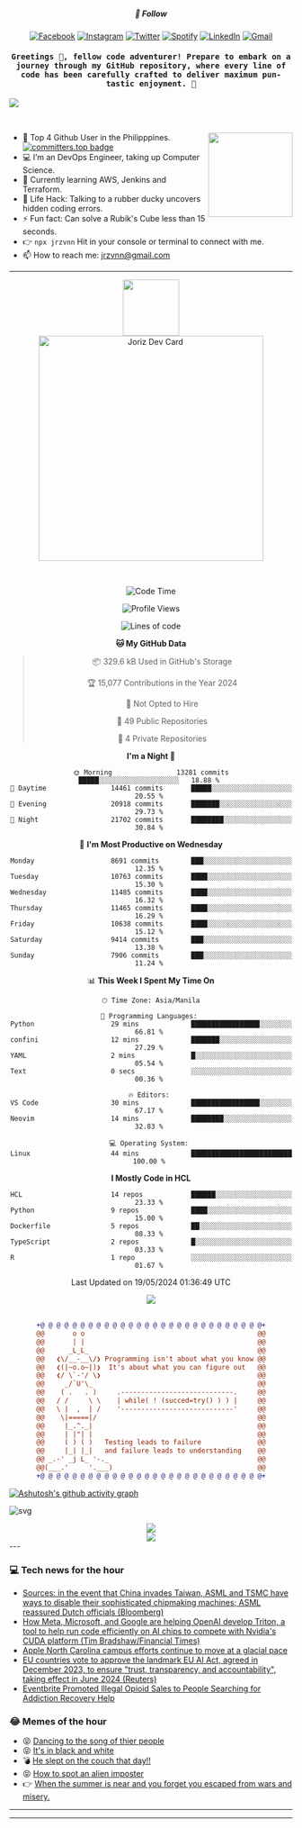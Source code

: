 <h5 align="center">💬 Follow</h5>
<div align="center">

[![Facebook](https://img.shields.io/badge/Facebook-%231877F2.svg?style=for-the-badge&logo=Facebook&logoColor=white)](https://www.facebook.com/Horisyo/)
[![Instagram](https://img.shields.io/badge/Instagram-%23E4405F.svg?style=for-the-badge&logo=Instagram&logoColor=white)](https://www.instagram.com/jrzvnn_/)
[![Twitter](https://img.shields.io/badge/Twitter-%231DA1F2.svg?style=for-the-badge&logo=Twitter&logoColor=white)](https://twitter.com/jrz_studies)
[![Spotify](https://img.shields.io/badge/Spotify-%231ED760.svg?style=for-the-badge&logo=Spotify&logoColor=white)](https://open.spotify.com/user/217td4qrc6mzqjodfalmzjpdi?si=b93099b9078c4ccb)
[![LinkedIn](https://img.shields.io/badge/LinkedIn-%230077B5.svg?style=for-the-badge&logo=LinkedIn&logoColor=white)](https://www.linkedin.com/in/jrz-vnn/)
[![Gmail](https://img.shields.io/badge/Gmail-D14836?style=for-the-badge&logo=gmail&logoColor=white)](mailto:jrzvnn@gmail.com)

</div>
<h4 align="center"><samp>Greetings 👋, fellow code adventurer! Prepare to embark on a journey through my GitHub repository, where every line of code has been carefully crafted to deliver maximum pun-tastic enjoyment. 🚀 </samp></h4>

<!--horizontal divider(gradiant)-->
<img src="https://user-images.githubusercontent.com/73097560/115834477-dbab4500-a447-11eb-908a-139a6edaec5c.gif">

&nbsp; 

<img align='right' src='https://github.com/Rishit-dagli/Rishit-dagli/blob/master/images/octocat-anime.gif' width='150"'>

- 🚀 Top 4 Github User in the Philipppines. [![committers.top badge](https://user-badge.committers.top/philippines/jrzvnn.svg)](https://user-badge.committers.top/philippines/USERNAME)
- 💻 I’m an DevOps Engineer, taking up Computer Science.
- 🤖 Currently learning AWS, Jenkins and Terraform.
- 🎯 Life Hack: Talking to a rubber ducky uncovers hidden coding errors.
- ⚡ Fun fact: Can solve a Rubik's Cube less than 15 seconds.
- 👉 `npx jrzvnn` Hit in your console or terminal to connect with me.
- 📫 How to reach me: jrzvnn@gmail.com

---

<!--🖼️OCTOCAT-->
<p align="center">

<img src="https://media.giphy.com/media/IP7sarl7C5lSFCw9rG/giphy.gif"  width="100px" height="100px">
<br />
<a href="https://app.daily.dev/jorizvillanueva"><img src="https://github.com/jrzvnn/jrzvnn/blob/main/devcard.svg" width="400" alt="Joriz Dev Card"/></a>
</p>

<br />
<div align="center">

<!--START_SECTION:waka-->
![Code Time](http://img.shields.io/badge/Code%20Time-257%20hrs%2046%20mins-blue)

![Profile Views](http://img.shields.io/badge/Profile%20Views-35-blue)

![Lines of code](https://img.shields.io/badge/From%20Hello%20World%20I%27ve%20Written-1.6%20million%20lines%20of%20code-blue)

**🐱 My GitHub Data** 

> 📦 329.6 kB Used in GitHub's Storage 
 > 
> 🏆 15,077 Contributions in the Year 2024
 > 
> 🚫 Not Opted to Hire
 > 
> 📜 49 Public Repositories 
 > 
> 🔑 4 Private Repositories 
 > 
**I'm a Night 🦉** 

```text
🌞 Morning                13281 commits       █████░░░░░░░░░░░░░░░░░░░░   18.88 % 
🌆 Daytime                14461 commits       █████░░░░░░░░░░░░░░░░░░░░   20.55 % 
🌃 Evening                20918 commits       ███████░░░░░░░░░░░░░░░░░░   29.73 % 
🌙 Night                  21702 commits       ████████░░░░░░░░░░░░░░░░░   30.84 % 
```
📅 **I'm Most Productive on Wednesday** 

```text
Monday                   8691 commits        ███░░░░░░░░░░░░░░░░░░░░░░   12.35 % 
Tuesday                  10763 commits       ████░░░░░░░░░░░░░░░░░░░░░   15.30 % 
Wednesday                11485 commits       ████░░░░░░░░░░░░░░░░░░░░░   16.32 % 
Thursday                 11465 commits       ████░░░░░░░░░░░░░░░░░░░░░   16.29 % 
Friday                   10638 commits       ████░░░░░░░░░░░░░░░░░░░░░   15.12 % 
Saturday                 9414 commits        ███░░░░░░░░░░░░░░░░░░░░░░   13.38 % 
Sunday                   7906 commits        ███░░░░░░░░░░░░░░░░░░░░░░   11.24 % 
```


📊 **This Week I Spent My Time On** 

```text
🕑︎ Time Zone: Asia/Manila

💬 Programming Languages: 
Python                   29 mins             █████████████████░░░░░░░░   66.81 % 
confini                  12 mins             ███████░░░░░░░░░░░░░░░░░░   27.29 % 
YAML                     2 mins              █░░░░░░░░░░░░░░░░░░░░░░░░   05.54 % 
Text                     0 secs              ░░░░░░░░░░░░░░░░░░░░░░░░░   00.36 % 

🔥 Editors: 
VS Code                  30 mins             █████████████████░░░░░░░░   67.17 % 
Neovim                   14 mins             ████████░░░░░░░░░░░░░░░░░   32.83 % 

💻 Operating System: 
Linux                    44 mins             █████████████████████████   100.00 % 
```

**I Mostly Code in HCL** 

```text
HCL                      14 repos            ██████░░░░░░░░░░░░░░░░░░░   23.33 % 
Python                   9 repos             ████░░░░░░░░░░░░░░░░░░░░░   15.00 % 
Dockerfile               5 repos             ██░░░░░░░░░░░░░░░░░░░░░░░   08.33 % 
TypeScript               2 repos             █░░░░░░░░░░░░░░░░░░░░░░░░   03.33 % 
R                        1 repo              ░░░░░░░░░░░░░░░░░░░░░░░░░   01.67 % 
```




 Last Updated on 19/05/2024 01:36:49 UTC
<!--END_SECTION:waka-->

<img src="https://wakatime.com/share/@jrzvnn/70a4618c-7cd9-4016-b7b9-eabe75c837ee.svg">

<br />
<br />

```diff
+@ @ @ @ @ @ @ @ @ @ @ @ @ @ @ @ @ @ @ @ @ @ @ @ @ @ @ @+
@@       o o                                           @@
@@       | |                                           @@
@@      _L_L_                                          @@
@@   ❮\/__-__\/❯ Programming isn't about what you know @@
@@   ❮(|~o.o~|)❯  It's about what you can figure out   @@
@@   ❮/ \`-'/ \❯                                       @@
@@     _/`U'\_                                         @@
@@    ( .   . )     .----------------------------.     @@
@@   / /     \ \    | while( ! (succed=try() ) ) |     @@
@@   \ |  ,  | /    '----------------------------'     @@
@@    \|=====|/                                        @@
@@     |_.^._|                                         @@
@@     | |"| |                                         @@
@@     ( ) ( )   Testing leads to failure              @@
@@     |_| |_|   and failure leads to understanding    @@
@@ _.-' _j L_ '-._                                     @@
@@(___.'     '.___)                                    @@
+@ @ @ @ @ @ @ @ @ @ @ @ @ @ @ @ @ @ @ @ @ @ @ @ @ @ @ @+

```

</div>


[![Ashutosh's github activity graph](https://github-readme-activity-graph.vercel.app/graph?username=jrzvnn&theme=github-compact)](https://github.com/ashutosh00710/github-readme-activity-graph)


![svg](profile-3d-contrib/profile-night-green.svg)

<div align="center">
<img src="https://github.com/jrzvnn/jrzvnn/blob/output/github-snake-dark.svg">
</div>

<div align=center>
<img align=center src=https://metrics.lecoq.io/jrzvnn?template=classic&isocalendar=1&languages=1&achievements=1&base=header%2C%20activity%2C%20community%2C%20repositories%2C%20metadata&base.indepth=false&base.hireable=false&base.skip=false&isocalendar=false&isocalendar.duration=full-year&languages=false&languages.limit=8&languages.threshold=0%25&languages.other=false&languages.colors=github&languages.sections=most-used&languages.indepth=false&languages.analysis.timeout=15&languages.analysis.timeout.repositories=7.5&languages.categories=markup%2C%20programming&languages.recent.categories=markup%2C%20programming&languages.recent.load=300&languages.recent.days=14&achievements=false&achievements.threshold=C&achievements.secrets=true&achievements.display=detailed&achievements.limit=0&config.timezone=Asia%2FManila)
</div>
<div align="left">
---

### 💻 Tech news for the hour

<!-- TECH:START -->
 - [Sources: in the event that China invades Taiwan, ASML and TSMC have ways to disable their sophisticated chipmaking machines; ASML reassured Dutch officials &lpar;Bloomberg&rpar;](http://www.techmeme.com/240521/p13#a240521p13)
 - [How Meta, Microsoft, and Google are helping OpenAI develop Triton, a tool to help run code efficiently on AI chips to compete with Nvidia&#39;s CUDA platform &lpar;Tim Bradshaw/Financial Times&rpar;](http://www.techmeme.com/240521/p12#a240521p12)
 - [Apple North Carolina campus efforts continue to move at a glacial pace](https://appleinsider.com/articles/24/05/21/apple-north-carolina-campus-efforts-continue-to-move-at-a-glacial-pace?utm_medium=rss)
 - [EU countries vote to approve the landmark EU AI Act, agreed in December 2023, to ensure &quot;trust, transparency, and accountability&quot;, taking effect in June 2024 &lpar;Reuters&rpar;](http://www.techmeme.com/240521/p11#a240521p11)
 - [Eventbrite Promoted Illegal Opioid Sales to People Searching for Addiction Recovery Help](https://www.wired.com/story/sex-drugs-and-eventbrite/)<!-- TECH:END -->

### 😂 Memes of the hour

<!-- MEMES:START -->
 - 😝 [Dancing to the song of thier people](http://9gag.com/gag/a4P9x4Z)
 - 😝 [It&#39;s in black and white](http://9gag.com/gag/avyZmDO)
 - 💣 [He slept on the couch that day!!](http://9gag.com/gag/amoLdPy)
 - 😝 [How to spot an alien imposter](http://9gag.com/gag/aAyVv7d)
 - 👉 [When the summer is near and you forget you escaped from wars and misery.](http://9gag.com/gag/azxLB4m)<!-- MEMES:END -->

---

---
